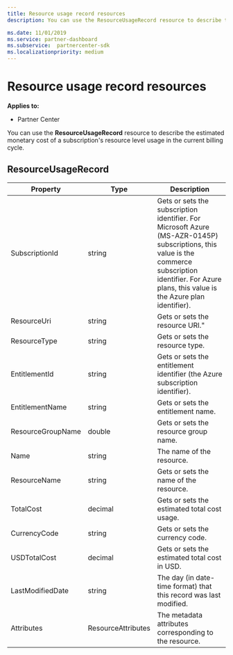 ```yaml
---
title: Resource usage record resources
description: You can use the ResourceUsageRecord resource to describe the estimated monetary cost of a subscription's resource level usage in the current billing cycle.

ms.date: 11/01/2019
ms.service: partner-dashboard
ms.subservice:  partnercenter-sdk
ms.localizationpriority: medium
---
```


# Resource usage record resources

**Applies to:**

- Partner Center

You can use the **ResourceUsageRecord** resource to describe the estimated monetary cost of a subscription's resource level usage in the current billing cycle.

## ResourceUsageRecord

| Property         | Type               | Description                                                                                   |
|------------------|--------------------|-----------------------------------------------------------------------------------------------|
| SubscriptionId           | string             | Gets or sets the subscription identifier. For Microsoft Azure (MS-AZR-0145P) subscriptions, this value is the commerce subscription identifier. For Azure plans, this value is the Azure plan identifier).                  |
| ResourceUri  | string             | Gets or sets the resource URI."                                                        |
| ResourceType          | string             | Gets or sets the resource type.                                       |
| EntitlementId               | string             | Gets or sets the entitlement identifier (the Azure subscription identifier).                                                 |
| EntitlementName             | string             | Gets or sets the entitlement name.                                                     |
| ResourceGroupName        | double             | Gets or sets the resource group name.   |
| Name   | string             | The name of the resource. |
| ResourceName   | string             | Gets or sets the name of the resource. |
| TotalCost   | decimal             | Gets or sets the estimated total cost usage. |
| CurrencyCode   | string             | Gets or sets the currency code.                                          |
| USDTotalCost   | decimal             | Gets or sets the estimated total cost in USD.                                         |
| LastModifiedDate | string             | The day (in date-time format) that this record was last modified.                             |
| Attributes       | ResourceAttributes | The metadata attributes corresponding to the resource.                                        |                                           |
